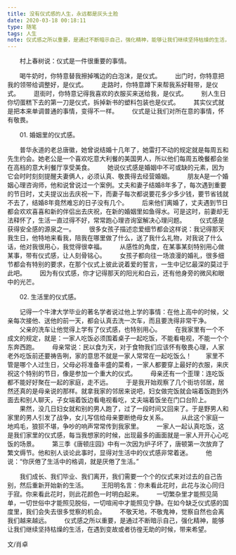 ```yaml
---
title: 没有仪式感的人生，永远都是灰头土脸
date: 2020-03-18 00:18:11
type: 随笔
tags: 人生
note: 仪式感之所以重要，是通过不断暗示自己，强化精神，能够让我们继续坚持枯燥的生活，在遇到变故或者彷徨无助的时候，带来希望。
---
```


　　村上春树说：仪式是一件很重要的事情。

  <!--more-->

　　喝牛奶时，你特意替我擦掉嘴边的白泡沫，是仪式。
　　出门时，你特意把我的领带给调整好，是仪式。
　　走路时，你特意蹲下来帮我系好鞋带，是仪式。
　　逛街时，你特意记得我喜欢的衣服买来送给我，是仪式。
　　别人生日你切蛋糕下去的第一刀是仪式，拆掉新书的塑料包装也是仪式。
　　其实仪式就是把本来单调普通的事情，变得不一样。
　　仪式是让我们对所在意的事情，怀有敬畏。

　　01. 婚姻里的仪式感。

　　普华永道的老总唐徽，她曾说结婚十几年了，她雷打不动的规定就是每周五和先生约会。她老公是一个喜欢吃意大利餐的美国男人，所以他们每周五晚餐都会坐在高档的意大利餐厅享受美食。
　　她说仪式感是婚姻中不可或缺的元素，因为它会时时刻刻提醒夫妻俩人，必须认真、敬畏得去经营婚姻。
　　朋友A是一个婚姻心理咨询师，他和说曾说过一个案例。丈夫和妻子结婚8年多了，每次遇到重要的节日时，丈夫提议出去庆祝一下，而妻子每次都说要花多少多少钱，要节省钱就不去了，结婚8年竟然难忘的日子没有几个。
　　后来他们离婚了，丈夫遇到节日都会欢欢喜喜和新的伴侣出去庆祝，在新的婚姻里如鱼得水。可是这时，前妻却无法释怀了，生活一直过得不好，常常跑心理咨询室解决心理问题。
　　仪式感是获得安全感的源泉之一。
　　很多女孩子描述恋爱细节都会这样说：我记得那天我生日，他特地来看我，陪我在哪里做了什么，送了我什么礼物，对我说了什么话，他对我很用心，我觉得很幸福。
　　从感性的角度，在某事某刻特别用心做某事，带有仪式感，让人刻骨铭心。
　　女孩子都向往一场浪漫的婚礼，很多细节都会有特别的要求，在那个仪式上彼此说着爱的誓言，一生中记忆最深的莫过于此吧。
　　因为有仪式感，你才记得那天的阳光和白云，还有他身旁的微风和眼中的光芒。

　　02. 生活里的仪式感。

　　记得一个牛津大学毕业的著名学者说过他上学的事情：在他上高中的时候，父亲每次接他、送他的前一天，都会认真去洗一次车，而且要洗得非常干净。
　　父亲的洗车让他觉得上学有了仪式感，也特别用心。
　　在我家里有一个不成文的规定，就是：一家人吃饭必须围着桌子一起吃饭，不能看电视，不能一个个东奔西跑。
　　母亲常说：民以食为天，对于食物我们应该怀有敬畏心理，人家老外吃饭前还要祷告咧，家的意思不就是一家人常常在一起吃饭么！
　　家里不管是哪个人过生日，父母必将准备丰盛的菜肴，一家人都要穿上最好的衣服，来庆祝这个特别的节日，像是参加一个重大的仪式。
　　母亲还有一个歪理：连吃饭都不能好好聚在一起的家庭，走不远。
　　于是我开始观察了几个街坊邻居，居然还真的是母亲说的那样。就拿我家的邻居来说吧，妇女做完饭就会端着饭跑到外面去和别人聊天，子女端着饭边看电视看吃，丈夫端着饭坐在门口台阶上。
　　果然，没几日妇女就和别的男人跑了，过了一段时间又回来了。于是野男人和家里的男人引发了战争，女儿写信给母亲要断绝母女关系。
　　从此这个家庭一地鸡毛，狼狈不堪，争吵的响声常常传到我家里。
　　一家人一起认真吃饭，这是我们家里的仪式感，每当我想家的时候，出现最多的画面就是一家人开开心心吃饭的场景。
　　第三季《唐顿庄园》中有一次因为炉子坏了，唐顿第一次放弃了繁文缛节。他和别人谈论此事时，显得对生活中的仪式感非常着迷。
　　他说：“你厌倦了生活中的格调，就是厌倦了生活。”


　　我们成长、我们毕业、我们离开，我们需要一个个的仪式来对过去的自己告别，然后重新开始新的生活。
　　王阳明名言：你未看此花时，此花与汝心同归于寂。你来看此花时，则此花颜色一时明白起来。
　　一切繁杂里才能照见简单，一切世俗中才能照见脱俗，一切喧闹中才能照见宁静。在如今缺乏仪式感的国度里，我们会失去很多觉察的机会。
　　不敬天地，不敬鬼神，觉察自然也会离我们越来越远。
　　仪式感之所以重要，是通过不断暗示自己，强化精神，能够让我们继续坚持枯燥的生活，在遇到变故或者彷徨无助的时候，带来希望。

   文/肖卓